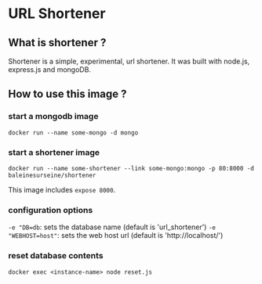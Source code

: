 # URL Shortener
## What is shortener ?
Shortener is a simple, experimental, url shortener. It was built with node.js, express.js and mongoDB.
## How to use this image ?
### start a mongodb image
```
docker run --name some-mongo -d mongo
```
### start a shortener image
```
docker run --name some-shortener --link some-mongo:mongo -p 80:8000 -d baleinesurseine/shortener
```
This image includes `expose 8000`.

### configuration options
 `-e "DB=db`: sets the database name (default is 'url_shortener')
 `-e "WEBHOST=host"`: sets the web host url (default is 'http://localhost/')

### reset database contents
```
docker exec <instance-name> node reset.js
```
